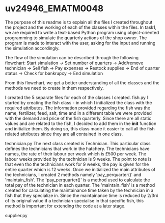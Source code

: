# uv24946_EMATM0048

The purpose of this readme is to explain all the files I created throughout the project and the working of each of the classes within the files.
In task1, we are required to write a text-based Python program using object-oriented programming to simulate the quarterly actions of the shop owner. The program is made to interact with the user, asking for the input and running the simulation accordingly.

The flow of the simulation can be described through the following flowchart:
Start simulation -> Set number of quarters -> Add/remove technician -> Sell fish -> Pay expenses -> Restock supplies -> End of quarter status -> Check for bankrupcy -> End simulation

From this flowchart, we get a better understanding of all the classes and the methods we need to create in them respectively.

I created the 5 separate files for each of the classes I created. 
fish.py
I started by creating the fish class - in which I initialized the class with the required attributes. The information provided regarding the fish was the name, fertilizer, feed, salt, time and in a different table we were provided with the demand and price of the fish quarterly. Since there are all static values and are related to the fish, I decided to add them in the __init__ function and initialize them. By doing so, this class made it easier to call all the fish related attributes since they are all contained in one class.

technician.py
The next class created is Technician. This particular class defines the technicians that work in the hatchery. The technicians have names, the rate of their labour per week which is £500 per week. The labour weeks provided by the technician is 9 weeks. The point to note is that even tho the technicians work for 9 weeks, the pay is given for the entire quarter which is 12 weeks. Once we initialized the main attributes of the technicians, I created 2 methods namely 'pay_perquarter()' and 'maintain_fish'. The 'pay_perquarter()' is a method used to calculate the total pay of the technician in each quarter. The 'maintain_fish' is a method created for calculating the maintainance time taken by the technician in a fish that they specialize in. Since the maintainance time is reduced by 2/3rd of its original value if a technician specialise in that specific fish, this method is important for extending the code at a later stage.

supplier.py
